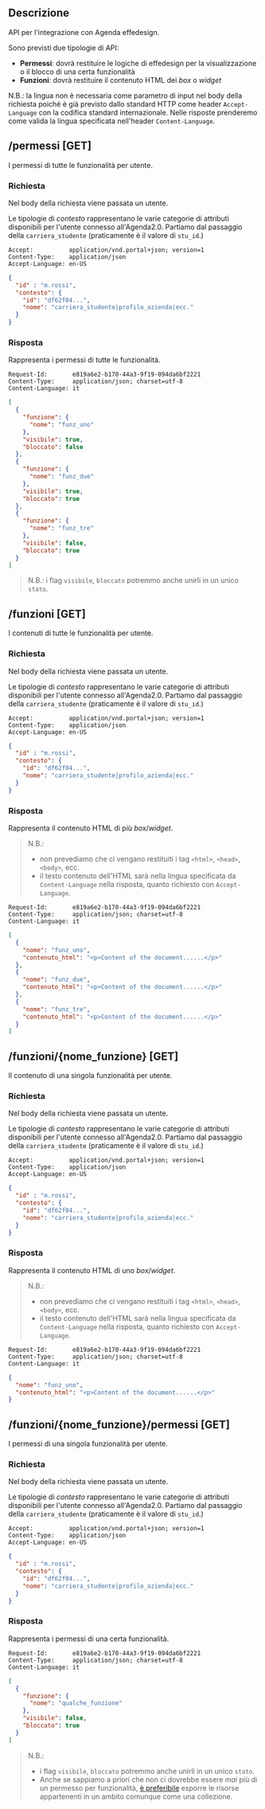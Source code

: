 ## Descrizione

API per l'integrazione con Agenda effedesign.

Sono previsti due tipologie di API:

* **Permessi**: dovrà restituire le logiche di effedesign per la visualizzazione o il blocco di una certa funzionalità
* **Funzioni**: dovrà restituire il contenuto HTML dei _box_ o _widget_

N.B.: la lingua non è necessaria come parametro di input nel body della richiesta poiché è già previsto dallo standard HTTP come header `Accept-Language` con la codifica standard internazionale.
Nelle risposte prenderemo come valida la lingua specificata nell'header `Content-Language`.


## /permessi [GET]

I permessi di tutte le funzionalità per utente.

### Richiesta

Nel body della richiesta viene passata un utente.

Le tipologie di _contesto_ rappresentano le varie categorie di attributi disponibili per l'utente connesso all'Agenda2.0. Partiamo dal passaggio della `carriera_studente` (praticamente è il valore di `stu_id`.)

```
Accept:          application/vnd.portal+json; version=1
Content-Type:    application/json
Accept-Language: en-US
```

```json
{
  "id" : "m.rossi",
  "contesto": {
    "id": "df62f04...",
    "nome": "carriera_studente|profilo_azienda|ecc."
  }
}
```

### Risposta

Rappresenta i permessi di tutte le funzionalità.

```
Request-Id:       e819a6e2-b170-44a3-9f19-094da6bf2221
Content-Type:     application/json; charset=utf-8
Content-Language: it
```

```json
[
  {
    "funzione": {
      "nome": "funz_uno"
    },
    "visibile": true,
    "bloccato": false
  },
  {
    "funzione": {
      "nome": "funz_due"
    },
    "visibile": true,
    "bloccato": true
  },
  {
    "funzione": {
      "nome": "funz_tre"
    },
    "visibile": false,
    "bloccato": true
  }
]
```

> N.B.: i flag `visibile`, `bloccato` potremmo anche unirli in un unico `stato`.


## /funzioni [GET]

I contenuti di tutte le funzionalità per utente.

### Richiesta

Nel body della richiesta viene passata un utente.

Le tipologie di _contesto_ rappresentano le varie categorie di attributi disponibili per l'utente connesso all'Agenda2.0. Partiamo dal passaggio della `carriera_studente` (praticamente è il valore di `stu_id`.)

```
Accept:          application/vnd.portal+json; version=1
Content-Type:    application/json
Accept-Language: en-US
```

```json
{
  "id" : "m.rossi",
  "contesto": {
    "id": "df62f04...",
    "nome": "carriera_studente|profilo_azienda|ecc."
  }
}
```

### Risposta

Rappresenta il contenuto HTML di più _box_/_widget_.

> N.B.:
>
> * non prevediamo che ci vengano restituiti i tag `<html>`, `<head>`, `<body>`, ecc.
> * il testo contenuto dell'HTML sarà nella lingua specificata da `Content-Language` nella risposta, quanto richiesto con `Accept-Language`.

```
Request-Id:       e819a6e2-b170-44a3-9f19-094da6bf2221
Content-Type:     application/json; charset=utf-8
Content-Language: it
```

```json
[
  {
    "nome": "funz_uno",
    "contenuto_html": "<p>Content of the document......</p>"
  },
  {
    "nome": "funz_due",
    "contenuto_html": "<p>Content of the document......</p>"
  },
  {
    "nome": "funz_tre",
    "contenuto_html": "<p>Content of the document......</p>"
  }
]
```


## /funzioni/{nome_funzione} [GET]

Il contenuto di una singola funzionalità per utente.

### Richiesta

Nel body della richiesta viene passata un utente.

Le tipologie di _contesto_ rappresentano le varie categorie di attributi disponibili per l'utente connesso all'Agenda2.0. Partiamo dal passaggio della `carriera_studente` (praticamente è il valore di `stu_id`.)

```
Accept:          application/vnd.portal+json; version=1
Content-Type:    application/json
Accept-Language: en-US
```

```json
{
  "id" : "m.rossi",
  "contesto": {
    "id": "df62f04...",
    "nome": "carriera_studente|profilo_azienda|ecc."
  }
}
```

### Risposta

Rappresenta il contenuto HTML di uno _box_/_widget_.

> N.B.:
>
> * non prevediamo che ci vengano restituiti i tag `<html>`, `<head>`, `<body>`, ecc.
> * il testo contenuto dell'HTML sarà nella lingua specificata da `Content-Language` nella risposta, quanto richiesto con `Accept-Language`.

```
Request-Id:       e819a6e2-b170-44a3-9f19-094da6bf2221
Content-Type:     application/json; charset=utf-8
Content-Language: it
```

```json
{
  "nome": "funz_uno",
  "contenuto_html": "<p>Content of the document......</p>"
}
```


## /funzioni/{nome_funzione}/permessi [GET]

I permessi di una singola funzionalità per utente.

### Richiesta

Nel body della richiesta viene passata un utente.

Le tipologie di _contesto_ rappresentano le varie categorie di attributi disponibili per l'utente connesso all'Agenda2.0. Partiamo dal passaggio della `carriera_studente` (praticamente è il valore di `stu_id`.)

```
Accept:          application/vnd.portal+json; version=1
Content-Type:    application/json
Accept-Language: en-US
```

```json
{
  "id" : "m.rossi",
  "contesto": {
    "id": "df62f04...",
    "nome": "carriera_studente|profilo_azienda|ecc."
  }
}
```

### Risposta

Rappresenta i permessi di una certa funzionalità.

```
Request-Id:       e819a6e2-b170-44a3-9f19-094da6bf2221
Content-Type:     application/json; charset=utf-8
Content-Language: it
```

```json
[
  {
    "funzione": {
      "nome": "qualche_funzione"
    },
    "visibile": false,
    "bloccato": true
  }
]
```

> N.B.:
>
> * i flag `visibile`, `bloccato` potremmo anche unirli in un unico `stato`.
> * Anche se sappiamo a priori che non ci dovrebbe essere _mai_ più di un permesso per funzionalità, [è preferibile](https://github.com/Apex-net/AgendaBocconi/wiki/HTTP-API:-Guida-alla-Progettazione#minimizzare-nidificazione-dei-percorsi) esporre le risorse appartenenti in un ambito comunque come una collezione.
